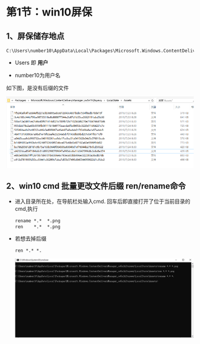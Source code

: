 # 第1节：win10屏保

## 1、屏保储存地点

```
C:\Users\number10\AppData\Local\Packages\Microsoft.Windows.ContentDeliveryManager_cw5n1h2txyewy\LocalState\Assets 
```

* Users 即 **用户**

* number10为用户名

如下图，是没有后缀的文件

![wallper1](.\assets\wallper1.png)

## 2、win10 cmd 批量更改文件后缀 ren/rename命令

* 进入目录所在处，在导航栏处输入cmd. 回车后即直接打开了位于当前目录的cmd,执行

  ```
  rename *.*  *.png 
  ren    *.*  *.png
  ```

* 若想去掉后缀 

  ```
  ren *.* *.
  ```

  ![cmd1](.\assets\cmd1.png)
  
  



